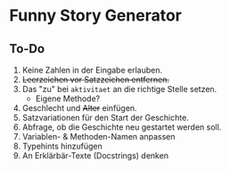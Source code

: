 # Funny Story Generator

## To-Do

1. Keine Zahlen in der Eingabe erlauben.
2. ~~Leerzeichen vor Satzzeichen entfernen.~~ 
3. Das "zu" bei `aktivitaet` an die richtige Stelle setzen.
   - Eigene Methode?
4. Geschlecht und ~~Alter~~ einfügen.
5. Satzvariationen für den Start der Geschichte.
6. Abfrage, ob die Geschichte neu gestartet werden soll.
7. Variablen- & Methoden-Namen anpassen
8. Typehints hinzufügen
9. An Erklärbär-Texte (Docstrings) denken 
